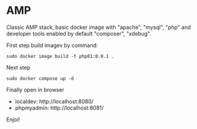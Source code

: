 # AMP

Classic AMP stack, basic docker image with "apache", "mysql", "php" and developer tools enabled by default "composer", "xdebug".


First step build imagev by command:

```
sudo docker image build -t php81:0.0.1 .
```

Next step
```
sudo docker compose up -d
```

Finally
open in browser
- localdev: http://localhost:8080/
- phpmyadmin: http://localhost:8081/

Enjoi!